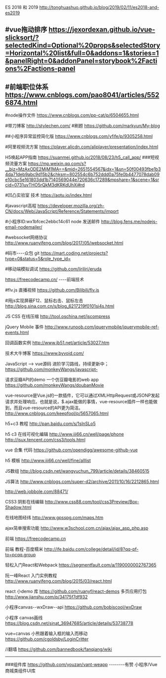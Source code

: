 ES 2018 和 2019
http://tonghuashuo.github.io/blog/2019/02/11/es2018-and-es2019

#vue拖动排序
https://jexordexan.github.io/vue-slicksort/?selectedKind=Optional%20props&selectedStory=Horizontal%20list&full=0&addons=1&stories=1&panelRight=0&addonPanel=storybook%2Factions%2Factions-panel
--------------------------------------------------------
#前端职位体系
https://www.cnblogs.com/pao8041/articles/5526874.html
----------------------------------------------------------------
#node操作文件
https://www.cnblogs.com/pp-cat/p/6504655.html

#带刀博客
http://stylechen.com/
#刷题
https://github.com/markyun/My-blog

##小程序异常监控简化版
https://www.cnblogs.com/yfife/p/9305258.html

#阿里视频流方案
https://player.alicdn.com/aliplayer/presentation/index.html

H5唤起APP指南
https://suanmei.github.io/2018/08/23/h5_call_app/
###短视频流量方案
https://mp.weixin.qq.com/s?__biz=MzAxODE2MjM1MA==&mid=2651554567&idx=1&sn=50f00493fbe1b34da71deb9abc9d15b2&chksm=802554c6b752ddd0a75fe0b4477078dab09e10cbc5e161803dd1b7140569044e720636c17289&mpshare=1&scene=1&srcid=0731uvTHO5rQkM3dKRKdUhXi#rd


#凹凸实验室 技术
https://aotu.io/index.html

#javascript高程
https://developer.mozilla.org/zh-CN/docs/Web/JavaScript/Reference/Statements/import

#小程序ID:wx1bfcec2ebbc14c61
node 发送邮件
http://blog.fens.me/nodejs-email-nodemailer/

#websocket网络协议
http://www.ruanyifeng.com/blog/2017/05/websocket.html

#码市----众包 git
https://mart.coding.net/projects?type=0&status=5&role_type_id=

#移动端模拟调试
https://github.com/liriliri/eruda

https://freecodecamp.cn/   ----前端技术

#flv.js  直播视频
https://github.com/Bilibili/flv.js

#用js实现屏蔽F12、鼠标右击、鼠标左击
http://blog.sina.com.cn/s/blog_6217219f0101si4s.html

JS CSS 在线压缩
http://tool.oschina.net/jscompress

jQuery Mobile 事件
http://www.runoob.com/jquerymobile/jquerymobile-ref-events.html

回调函数实例
http://www.jb51.net/article/53027.htm

技术大牛博客
https://www.byvoid.com/

JavaScript —> vue源码 进阶学习路线，持续更新中；
https://github.com/monkeyWangs/javascript-

请求豆瓣API的demo 一个仿豆瓣电影的web app 
https://github.com/monkeyWangs/doubanMovie

vue-resource是Vue.js的一款插件，它可以通过XMLHttpRequest或JSONP发起请求并处理响应。也就是说，$.ajax能做的事情，vue-resource插件一样也能做到，而且vue-resource的API更为简洁。
http://www.cnblogs.com/keepfool/p/5657065.html

h5+c3 教程
http://pan.baidu.com/s/1slnSLo5


h5 c3 在线可视化编辑
http://www.iii66.cn/well/page/phone
http://isux.tencent.com/css3/tools.html

vue 合集 代码
https://github.com/opendigg/awesome-github-vue

h5 模板
http://www.iii66.cn/well/fine/alllist

JS数组
http://blog.csdn.net/wangyuchun_799/article/details/38460515

JS算法
http://www.cnblogs.com/super-d2/archive/2011/10/16/2212865.html

http://web.jobbole.com/88471/


CSS3 阴影在线编辑
http://www.css88.com/tool/css3Preview/Box-Shadow.html


在线地图经纬
http://www.gpsspg.com/maps.htm

ajax简单搜索功能
http://www.w3school.com.cn/ajax/ajax_asp_php.asp

前端
https://freecodecamp.cn

前端 教程-百度糯米
http://ife.baidu.com/college/detail/id/8?qq-pf-to=pcqq.group

轻松入门React和Webpack
https://segmentfault.com/a/1190000002767365


阮一峰React 入门实例教程
http://www.ruanyifeng.com/blog/2015/03/react.html


react 小demo 库
https://github.com/ruanyf/react-demos
多页应用打包
http://www.jianshu.com/p/34175f7df932

小程序canvas--wxDraw--api
https://github.com/bobiscool/wxDraw
	
小程序	canvas画线
https://blog.csdn.net/sinat_36947685/article/details/53738778	

vue+canvas  小熊跟着输入框的输入而移动
https://github.com/cgoldsby/LoginCritter

//翻墙
https://github.com/bannedbook/fanqiang/wiki	





-----------------------------------------------------------------------------
###组件库
https://github.com/youzan/vant-weapp			--------有赞 小程序/Vue 商城类组件UI库
